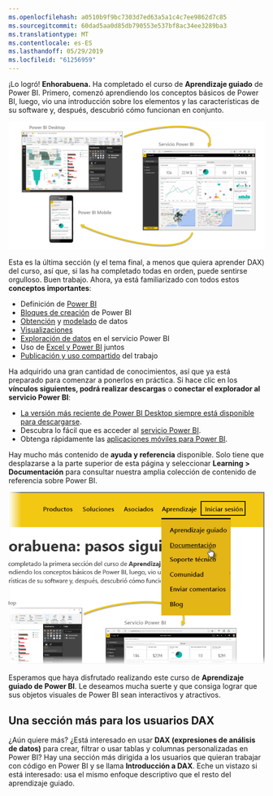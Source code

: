 ```yaml
---
ms.openlocfilehash: a0510b9f9bc7303d7ed63a5a1c4c7ee9862d7c85
ms.sourcegitcommit: 60dad5aa0d85db790553e537bf8ac34ee3289ba3
ms.translationtype: MT
ms.contentlocale: es-ES
ms.lasthandoff: 05/29/2019
ms.locfileid: "61256959"
---
```

¡Lo logró! **Enhorabuena.** Ha completado el curso de **Aprendizaje guiado** de Power BI. Primero, comenzó aprendiendo los conceptos básicos de Power BI, luego, vio una introducción sobre los elementos y las características de su software y, después, descubrió cómo funcionan en conjunto.

![](media/6-5-guided-learning-completion/c0a0_2.png)

Esta es la última sección (y el tema final, a menos que quiera aprender DAX) del curso, así que, si las ha completado todas en orden, puede sentirse orgulloso. Buen trabajo. Ahora, ya está familiarizado con todos estos **conceptos importantes**:

* Definición de [Power BI](../gettingstarted.yml?tutorial-step=1)
* [Bloques de creación](../gettingstarted.yml?tutorial-step=3) de Power BI
* [Obtención](../gettingdata.yml?tutorial-step=3) y [modelado](../modeling.yml?tutorial-step=1) de datos
* [Visualizaciones](../visualizations.yml?tutorial-step=1)
* [Exploración de datos](../exploringdata.yml?tutorial-step=1) en el servicio Power BI
* Uso de [Excel y Power BI](../powerbiandexcel.yml?tutorial-step=1) juntos
* [Publicación y uso compartido](../publishingandsharing.yml?tutorial-step=1) del trabajo

Ha adquirido una gran cantidad de conocimientos, así que ya está preparado para comenzar a ponerlos en práctica. Si hace clic en los **vínculos siguientes, podrá realizar descargas** o **conectar el explorador al servicio Power BI**:

* [La versión más reciente de Power BI Desktop siempre está disponible para descargarse](https://powerbi.microsoft.com/desktop).
* Descubra lo fácil que es acceder al [servicio Power BI](https://powerbi.microsoft.com/).
* Obtenga rápidamente las [aplicaciones móviles para Power BI](https://powerbi.microsoft.com/mobile/).

Hay mucho más contenido de **ayuda y referencia** disponible. Solo tiene que desplazarse a la parte superior de esta página y seleccionar **Learning > Documentación** para consultar nuestra amplia colección de contenido de referencia sobre Power BI.

![](media/6-5-guided-learning-completion/6-5_1.png)

Esperamos que haya disfrutado realizando este curso de **Aprendizaje guiado de Power BI**. Le deseamos mucha suerte y que consiga lograr que sus objetos visuales de Power BI sean interactivos y atractivos.

## <a name="one-more-section-for-dax-users"></a>Una sección más para los usuarios DAX
¿Aún quiere más? ¿Está interesado en usar **DAX (expresiones de análisis de datos)** para crear, filtrar o usar tablas y columnas personalizadas en Power BI? Hay una sección más dirigida a los usuarios que quieran trabajar con código en Power BI y se llama **Introducción a DAX**. Eche un vistazo si está interesado: usa el mismo enfoque descriptivo que el resto del aprendizaje guiado.

